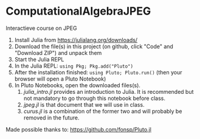 # ComputationalAlgebraJPEG
Interactieve course on JPEG

1) Install Julia from https://julialang.org/downloads/
2) Download the file(s) in this project (on github, click "Code" and "Download ZIP") and unpack them
3) Start the Julia REPL
4) In the Julia REPL: `using Pkg; Pkg.add("Pluto")`
5) After the installation finished: `using Pluto; Pluto.run()` (then your browser will open a Pluto Notebook)
6) In Pluto Notebooks, open the downloaded files(s).
	1) *julia_intro.jl* provides an introduction to Julia. It is recommended but not mandatory to go through this notebook before class.
	2) *jpeg.jl* is that document that we will use in class.
	3) *curus.jl* is a combination of the former two and will probably be removed in the future.


Made possible thanks to: https://github.com/fonsp/Pluto.jl

